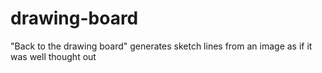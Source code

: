 # drawing-board
"Back to the drawing board" generates sketch lines from an image as if it was well thought out
